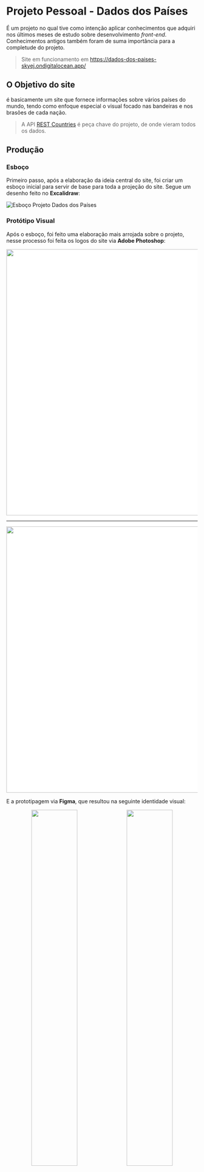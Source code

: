 # Projeto Pessoal - Dados dos Países

É um projeto no qual tive como intenção aplicar conhecimentos que adquiri nos últimos meses de estudo sobre desenvolvimento *front-end*. 
Conhecimentos antigos também foram de suma importância para a completude do projeto.

> Site em funcionamento em https://dados-dos-paises-skyej.ondigitalocean.app/

## O Objetivo do site

é basicamente um site que fornece informações sobre vários países do mundo, tendo como enfoque especial o visual focado nas bandeiras e nos brasões de cada nação.

> A API [REST Countries](https://restcountries.com/) é peça chave do projeto, de onde vieram todos os dados.

## Produção

### Esboço

Primeiro passo, após a elaboração da ideia central do site, foi criar um esboço inicial para servir de base para toda a projeção do site. Segue um desenho feito no **Excalidraw**:

![Esboço Projeto Dados dos Países](https://user-images.githubusercontent.com/58188119/188463800-b1e97a76-dc0b-4c50-aa68-12889e5e0bbf.png)

### Protótipo Visual

Após o esboço, foi feito uma elaboração mais arrojada sobre o projeto, nesse processo foi feita os logos do site via **Adobe Photoshop**:
<div style="background:#fff;">

<p align="center">
  <img src="https://user-images.githubusercontent.com/58188119/189262108-58161240-3f99-4607-ad8b-cb23790edd1c.jpg" width="700" >
</p>
  
---

<p align="center">
  <img src="https://user-images.githubusercontent.com/58188119/189262148-cdac4711-9aef-4073-9c47-c5f60292913f.jpg" width="700" >
</p>

</div>

E a prototipagem via **Figma**, que resultou na seguinte identidade visual:

<p align="center">
  <img src="https://user-images.githubusercontent.com/58188119/188465283-bc450f2b-2bbf-404a-a248-cf6437581373.png" width="49%" >
  <img src="https://user-images.githubusercontent.com/58188119/188465302-6db2469d-2291-4519-b662-7537ec7905c7.png" width="49%">  
</p>


### Desenvolvimento

Após as etapas de planejamento e inicialização da prototipagem, foi iniciada a etapa de desenvolvimento. As principais ferramentas utilizadas foram:

- Typescript
- React
- StyledComponents
- Axios

Para quem desejar seguir o projeto basta seguir os seguintes comandos:

```bash
git clone https://github.com/rodrocha444/dados-dos-paises
cd dados-dos-paises
yarn
yarn dev
```
## Resultado

<p align="center">
  <img src="https://user-images.githubusercontent.com/58188119/189265117-24f31500-f771-4763-9d64-5e55e4d37250.gif" width="700" >
</p>

> Projeto aberto à contribuições
